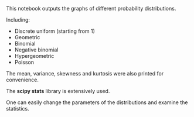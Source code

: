 This notebook outputs the graphs of different probability distributions. 

Including: 
- Discrete uniform (starting from 1)
- Geometric
- Binomial
- Negative binomial
- Hypergeometric
- Poisson

The mean, variance, skewness and kurtosis were also printed for convenience. 

The **scipy stats** library is extensively used. 

One can easily change the parameters of the distributions and examine the statistics. 
